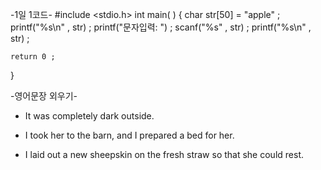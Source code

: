    -1일 1코드-
#include <stdio.h>
int main( )
 {
    char str[50] = "apple" ;
    printf("%s\n" , str) ;
    printf("문자입력: ") ;
    scanf("%s" , str) ;
    printf("%s\n" , str) ;

    return 0 ;
 }




   -영어문장 외우기- <Tht Stars>
 
* It was completely dark outside.

* I took her to the barn, and I prepared a bed for her.

* I laid out a new sheepskin on the fresh straw so that she could rest.